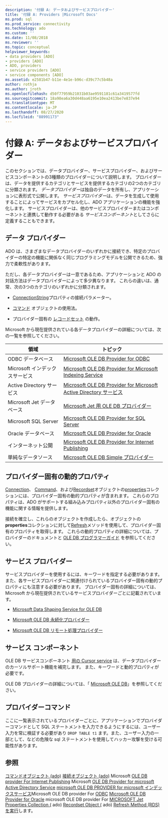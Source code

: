 ```yaml
---
description: '付録 A: データおよびサービスプロバイダー'
title: '付録 A: Providers |Microsoft Docs'
ms.prod: sql
ms.prod_service: connectivity
ms.technology: ado
ms.custom: ''
ms.date: 11/08/2018
ms.reviewer: ''
ms.topic: conceptual
helpviewer_keywords:
- data providers [ADO]
- providers [ADO]
- ADO, providers
- service providers [ADO]
- service components [ADO]
ms.assetid: e2581b47-b11e-4e1e-b96c-d39c77c5b48a
author: rothja
ms.author: jroth
ms.openlocfilehash: d50f77959b21031b03ae9591181c61a3419577fd
ms.sourcegitcommit: 18a98ea6a30d448aa6195e10ea2413be7e837e94
ms.translationtype: MT
ms.contentlocale: ja-JP
ms.lasthandoff: 08/27/2020
ms.locfileid: "88991173"
---
```

# <a name="appendix-a-data-and-service-providers"></a>付録 A: データおよびサービスプロバイダー
このセクションでは、データプロバイダー、サービスプロバイダー、およびサービスコンポーネントの3種類のプロバイダーについて説明します。 プロバイダーは、データを提供するカテゴリとサービスを提供するカテゴリの2つのカテゴリに分類されます。 *データプロバイダー*は独自のデータを所有し、アプリケーションに表形式で公開します。 *サービスプロバイダー*は、データを生成して使用することによってサービスをカプセル化し、ADO アプリケーションの機能を強化します。 サービスプロバイダーは、他のサービスプロバイダーまたはコンポーネントと連携して動作する必要がある *サービスコンポーネント*としてさらに定義することもできます。

## <a name="data-providers"></a>データ プロバイダー
 ADO は、さまざまなデータプロバイダーのいずれかに接続でき、特定のプロバイダーの特定の機能に関係なく同じプログラミングモデルを公開できるため、強力で柔軟性があります。

 ただし、各データプロバイダーは一意であるため、アプリケーションと ADO の対話方法はデータプロバイダーによって多少異なります。 これらの違いは、通常、次の3つのカテゴリのいずれかに分類されます。

-   [ConnectionString](../../reference/ado-api/connectionstring-property-ado.md)プロパティの接続パラメーター。

-   [コマンド](../../reference/ado-api/command-object-ado.md) オブジェクトの使用法。

-   プロバイダー固有の [レコードセット](../../reference/ado-api/recordset-object-ado.md) の動作。

 Microsoft から現在提供されている各データプロバイダーの詳細については、次の一覧を参照してください。

|領域|トピック|
|----------|-----------|
|ODBC データベース|[Microsoft OLE DB Provider for ODBC](./microsoft-ole-db-provider-for-odbc.md)|
|Microsoft インデックスサービス|[Microsoft OLE DB Provider for Microsoft Indexing Service](./microsoft-ole-db-provider-for-microsoft-indexing-service.md)|
|Active Directory サービス|[Microsoft OLE DB Provider for Microsoft Active Directory サービス](./microsoft-ole-db-provider-for-microsoft-active-directory-service.md)|
|Microsoft Jet データベース|[Microsoft Jet 用 OLE DB プロバイダー](./microsoft-ole-db-provider-for-microsoft-jet.md)|
|Microsoft SQL Server|[Microsoft OLE DB Provider for SQL Server](./microsoft-ole-db-provider-for-sql-server.md)|
|Oracle データベース|[Microsoft OLE DB Provider for Oracle](./microsoft-ole-db-provider-for-oracle.md)|
|インターネット公開|[Microsoft OLE DB Provider for Internet Publishing](./microsoft-ole-db-provider-for-internet-publishing.md)|
|単純なデータソース|[Microsoft OLE DB Simple プロバイダー](./microsoft-ole-db-simple-provider.md)|

## <a name="provider-specific-dynamic-properties"></a>プロバイダー固有の動的プロパティ
 [Connection](../../reference/ado-api/connection-object-ado.md)、 [Command](../../reference/ado-api/command-object-ado.md)、および[Recordset](../../reference/ado-api/recordset-object-ado.md)オブジェクトの[properties](../../reference/ado-api/properties-collection-ado.md)コレクションには、プロバイダー固有の動的プロパティが含まれます。 これらのプロパティは、ADO がサポートする組み込みプロパティ以外のプロバイダー固有の機能に関する情報を提供します。

 接続を確立し、これらのオブジェクトを作成したら、オブジェクトの**properties**コレクションに対して[Refresh](../../reference/ado-api/refresh-method-ado.md)メソッドを使用して、プロバイダー固有のプロパティを取得します。 これらの動的プロパティの詳細については、プロバイダーのドキュメントと [OLE DB プログラマーガイド](/previous-versions/windows/desktop/ms713643(v=vs.85)) を参照してください。

## <a name="service-providers"></a>サービス プロバイダー
 サービスプロバイダーを使用するには、キーワードを指定する必要があります。 また、各サービスプロバイダーに関連付けられているプロバイダー固有の動的プロパティにも注意する必要があります。 プロバイダー固有の詳細については、Microsoft から現在提供されているサービスプロバイダーごとに記載されています。

-   [Microsoft Data Shaping Service for OLE DB](./microsoft-data-shaping-service-for-ole-db-ado-service-provider.md)

-   [Microsoft OLE DB 永続化プロバイダー](./microsoft-ole-db-persistence-provider-ado-service-provider.md)

-   [Microsoft OLE DB リモート処理プロバイダー](./microsoft-ole-db-remoting-provider-ado-service-provider.md)

## <a name="service-components"></a>サービス コンポーネント
 OLE DB サービスコンポーネント [用の Cursor service](./microsoft-cursor-service-for-ole-db-ado-service-component.md) は、データプロバイダーのカーソルサポート機能を補完します。 また、キーワードと動的プロパティが必要です。

 OLE DB プロバイダーの詳細については、「 [Microsoft OLE DB](/previous-versions/windows/desktop/ms722784(v=vs.85))」を参照してください。

## <a name="provider-commands"></a>プロバイダーコマンド
 ここに一覧表示されているプロバイダーごとに、アプリケーションでプロバイダーコマンドとして SQL ステートメントを入力できるようにするには、ユーザー入力を常に検証する必要があり `DROP TABLE t1` ます。また、ユーザー入力の一部として、などの危険な sql ステートメントを使用してハッカー攻撃を受ける可能性があります。

## <a name="see-also"></a>参照
 [コマンドオブジェクト (ado)](../../reference/ado-api/command-object-ado.md) [接続オブジェクト (ado)](../../reference/ado-api/connection-object-ado.md) Microsoft [OLE DB provider For Internet Publishing](./microsoft-ole-db-provider-for-internet-publishing.md) Microsoft [OLE DB Provider for microsoft Active Directory Service](./microsoft-ole-db-provider-for-microsoft-active-directory-service.md) [microsoft OLE DB PROVIDER for microsoft インデックスサービス](./microsoft-ole-db-provider-for-microsoft-indexing-service.md)Microsoft OLE DB provider For [ODBC](./microsoft-ole-db-provider-for-odbc.md) [Microsoft OLE DB Provider for Oracle](./microsoft-ole-db-provider-for-oracle.md) microsoft OLE DB provider For [MICROSOFT Jet](./microsoft-ole-db-provider-for-microsoft-jet.md) [Properties Collection (](../../reference/ado-api/properties-collection-ado.md) ado) [Recordset Object (](../../reference/ado-api/recordset-object-ado.md) ado) [Refresh Method (RDS)](../../reference/rds-api/refresh-method-rds.md) [を実行](./microsoft-ole-db-provider-for-sql-server.md)します。
